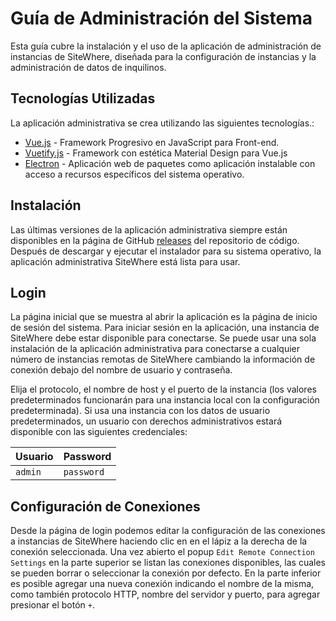 # Guía de Administración del Sistema

<Seo/>

Esta guía cubre la instalación y el uso de la aplicación de administración de instancias de SiteWhere, diseñada 
para la configuración de instancias y la administración de datos de inquilinos.

## Tecnologías Utilizadas

La aplicación administrativa se crea utilizando las siguientes tecnologías.:

- [Vue.js](https://vuejs.org/) - Framework Progresivo en JavaScript para Front-end.
- [Vuetify.js](https://vuetifyjs.com) - Framework con estética Material Design para Vue.js
- [Electron](https://electronjs.org/) - Aplicación web de paquetes como aplicación instalable con acceso a recursos específicos del sistema operativo.

## Instalación

Las últimas versiones de la aplicación administrativa siempre están disponibles en la página de GitHub 
[releases](https://github.com/sitewhere/sitewhere-admin-ui/releases) del repositorio de código. Después 
de descargar y ejecutar el instalador para su sistema operativo, la aplicación administrativa SiteWhere 
está lista para usar.

## Login

La página inicial que se muestra al abrir la aplicación es la página de inicio de sesión del sistema. Para 
iniciar sesión en la aplicación, una instancia de SiteWhere debe estar disponible para conectarse. Se puede 
usar una sola instalación de la aplicación administrativa para conectarse a cualquier número de instancias 
remotas de SiteWhere cambiando la información de conexión debajo del nombre de usuario y contraseña.

Elija el protocolo, el nombre de host y el puerto de la instancia (los valores predeterminados funcionarán 
para una instancia local con la configuración predeterminada). Si usa una instancia con los datos de usuario 
predeterminados, un usuario con derechos administrativos estará disponible con las siguientes credenciales:

| Usuario  | Password   |
| :------- | :--------- |
| `admin`  | `password` |

<InlineImage src="/images/guide/administration/login.png" caption="Administrative Login"/>

## Configuración de Conexiones

Desde la página de login podemos editar la configuración de las conexiones a instancias de SiteWhere haciendo clic 
en en el lápiz a la derecha de la conexión seleccionada. Una vez abierto el popup `Edit Remote Connection Settings` 
en la parte superior se listan las conexiones disponibles, las cuales se pueden borrar o seleccionar la conexión 
por defecto. En la parte inferior es posible agregar una nueva conexión indicando el nombre de la misma, como también 
protocolo HTTP, nombre del servidor y puerto, para agregar presionar el botón `+`. 

<InlineImage src="/images/guide/administration/connection-settings.png" caption="Connection Settings" />
